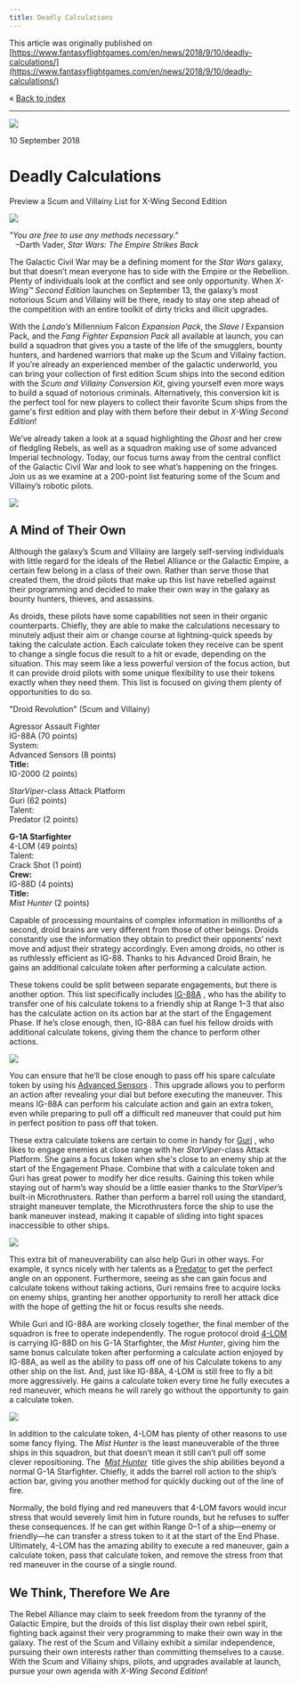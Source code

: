 ```yaml
---
title: Deadly Calculations
---
```


This article was originally published on [https://www.fantasyflightgames.com/en/news/2018/9/10/deadly-calculations/](https://www.fantasyflightgames.com/en/news/2018/9/10/deadly-calculations/)

&laquo; [Back to index](../index.md)

---

![](b4f4b936cabb29416dadad29f8fd6864.jpg)

10 September 2018

Deadly Calculations
===================

Preview a Scum and Villainy List for X-Wing Second Edition

![](21ba422c6bac634bea4a0093e307131b.png)

_"You are free to use any methods necessary."_  
   –Darth Vader, _Star Wars: The Empire Strikes Back_

The Galactic Civil War may be a defining moment for the _Star Wars_ galaxy, but that doesn’t mean everyone has to side with the Empire or the Rebellion. Plenty of individuals look at the conflict and see only opportunity. When _X-Wing™ Second Edition_ launches on September 13, the galaxy’s most notorious Scum and Villainy will be there, ready to stay one step ahead of the competition with an entire toolkit of dirty tricks and illicit upgrades.

With the _Lando’s_ Millennium Falcon _Expansion Pack_, the _Slave I_ Expansion Pack, and the _Fang Fighter Expansion Pack_ all available at launch, you can build a squadron that gives you a taste of the life of the smugglers, bounty hunters, and hardened warriors that make up the Scum and Villainy faction. If you’re already an experienced member of the galactic underworld, you can bring your collection of first edition Scum ships into the second edition with the _Scum and Villainy Conversion Kit_, giving yourself even more ways to build a squad of notorious criminals. Alternatively, this conversion kit is the perfect tool for new players to collect their favorite Scum ships from the game's first edition and play with them before their debut in _X-Wing Second Edition_!

We’ve already taken a look at a squad highlighting the _Ghost_ and her crew of fledgling Rebels, as well as a squadron making use of some advanced Imperial technology. Today, our focus turns away from the central conflict of the Galactic Civil War and look to see what’s happening on the fringes. Join us as we examine at a 200-point list featuring some of the Scum and Villainy’s robotic pilots.

![](9ce861cc711f1d85076a363c672b7166.png)

A Mind of Their Own    
-----------------------

Although the galaxy’s Scum and Villainy are largely self-serving individuals with little regard for the ideals of the Rebel Alliance or the Galactic Empire, a certain few belong in a class of their own. Rather than serve those that created them, the droid pilots that make up this list have rebelled against their programming and decided to make their own way in the galaxy as bounty hunters, thieves, and assassins.

As droids, these pilots have some capabilities not seen in their organic counterparts. Chiefly, they are able to make the calculations necessary to minutely adjust their aim or change course at lightning-quick speeds by taking the calculate action. Each calculate token they receive can be spent to change a single focus die result to a hit or evade, depending on the situation. This may seem like a less powerful version of the focus action, but it can provide droid pilots with some unique flexibility to use their tokens exactly when they need them. This list is focused on giving them plenty of opportunities to do so.

"Droid Revolution" (Scum and Villainy)

Agressor Assault Fighter   
IG-88A (70 points)  
System:  
Advanced Sensors (8 points)  
**Title:**  
IG-2000 (2 points)

_StarViper_\-class Attack Platform  
Guri (62 points)  
Talent:  
Predator (2 points)

**G-1A Starfighter**  
4-LOM (49 points)  
Talent:  
Crack Shot (1 point)  
**Crew:**  
IG-88D (4 points)  
**Title:**  
_Mist Hunter_ (2 points)

Capable of processing mountains of complex information in millionths of a second, droid brains are very different from those of other beings. Droids constantly use the information they obtain to predict their opponents’ next move and adjust their strategy accordingly. Even among droids, no other is as ruthlessly efficient as IG-88. Thanks to his Advanced Droid Brain, he gains an additional calculate token after performing a calculate action.

These tokens could be split between separate engagements, but there is another option. This list specifically includes [IG-88A](2e0f3aba509c30742aaf01a50c02df14.png) , who has the ability to transfer one of his calculate tokens to a friendly ship at Range 1–3 that also has the calculate action on its action bar at the start of the Engagement Phase. If he’s close enough, then, IG-88A can fuel his fellow droids with additional calculate tokens, giving them the chance to perform other actions.

![](26c3c40fcb5476ef0aeaecd1cf400b16.png)

You can ensure that he’ll be close enough to pass off his spare calculate token by using his [Advanced Sensors](8ff92364fb6c675922bbd357ee243294.png) . This upgrade allows you to perform an action after revealing your dial but before executing the maneuver. This means IG-88A can perform his calculate action and gain an extra token, even while preparing to pull off a difficult red maneuver that could put him in perfect position to pass off that token.  

These extra calculate tokens are certain to come in handy for [Guri](e8d1943f416655edea62fc8e5834f067.png) , who likes to engage enemies at close range with her _StarViper_\-class Attack Platform. She gains a focus token when she's close to an enemy ship at the start of the Engagement Phase. Combine that with a calculate token and Guri has great power to modify her dice results. Gaining this token while staying out of harm’s way should be a little easier thanks to the _StarViper_’s built-in Microthrusters. Rather than perform a barrel roll using the standard, straight maneuver template, the Microthrusters force the ship to use the bank maneuver instead, making it capable of sliding into tight spaces inaccessible to other ships.

![](35255eebf2516254418d024cee503c58.png)

This extra bit of maneuverability can also help Guri in other ways. For example, it syncs nicely with her talents as a [Predator](c71cb4836b49eb3e45c157976f47b3ff.png) to get the perfect angle on an opponent. Furthermore, seeing as she can gain focus and calculate tokens without taking actions, Guri remains free to acquire locks on enemy ships, granting her another opportunity to reroll her attack dice with the hope of getting the hit or focus results she needs.    

While Guri and IG-88A are working closely together, the final member of the squadron is free to operate independently. The rogue protocol droid [4-LOM](36273a507091e61e957ec6fe3f69ef39.png) is carrying IG-88D on his G-1A Starfighter, the _Mist Hunter_, giving him the same bonus calculate token after performing a calculate action enjoyed by IG-88A, as well as the ability to pass off one of his Calculate tokens to any other ship on the list. And, just like IG-88A, 4-LOM is still free to fly a bit more aggressively. He gains a calculate token every time he fully executes a red maneuver, which means he will rarely go without the opportunity to gain a calculate token.

![](d76440674d64f4e9e38f3c767e890d02.png)

In addition to the calculate token, 4-LOM has plenty of other reasons to use some fancy flying. The _Mist Hunter_ is the least maneuverable of the three ships in this squadron, but that doesn’t mean it still can’t pull off some clever repositioning. The  _[Mist Hunter](45da949351d186878edfe81e3f0827c0.png)_  title gives the ship abilities beyond a normal G-1A Starfighter. Chiefly, it adds the barrel roll action to the ship’s action bar, giving you another method for quickly ducking out of the line of fire.

Normally, the bold flying and red maneuvers that 4-LOM favors would incur stress that would severely limit him in future rounds, but he refuses to suffer these consequences. If he can get within Range 0–1 of a ship—enemy or friendly—he can transfer a stress token to it at the start of the End Phase. Ultimately, 4-LOM has the amazing ability to execute a red maneuver, gain a calculate token, pass that calculate token, and remove the stress from that red maneuver in the course of a single round.

We Think, Therefore We Are
--------------------------

The Rebel Alliance may claim to seek freedom from the tyranny of the Galactic Empire, but the droids of this list display their own rebel spirit, fighting back against their very programming to make their own way in the galaxy. The rest of the Scum and Villainy exhibit a similar independence, pursuing their own interests rather than committing themselves to a cause. With the Scum and Villainy ships, pilots, and upgrades available at launch, pursue your own agenda with _X-Wing Second Edition_!

[](http://community.fantasyflightgames.com/index.php?/forum/222-x-wing/)